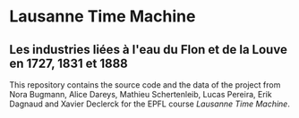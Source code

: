 # Lausanne Time Machine
## Les industries liées à l'eau du Flon et de la Louve en 1727, 1831 et 1888

This repository contains the source code and the data of the project
from Nora Bugmann, Alice Dareys, Mathieu Schertenleib, Lucas Pereira,
Erik Dagnaud and Xavier Declerck for the EPFL course _Lausanne Time Machine_.
